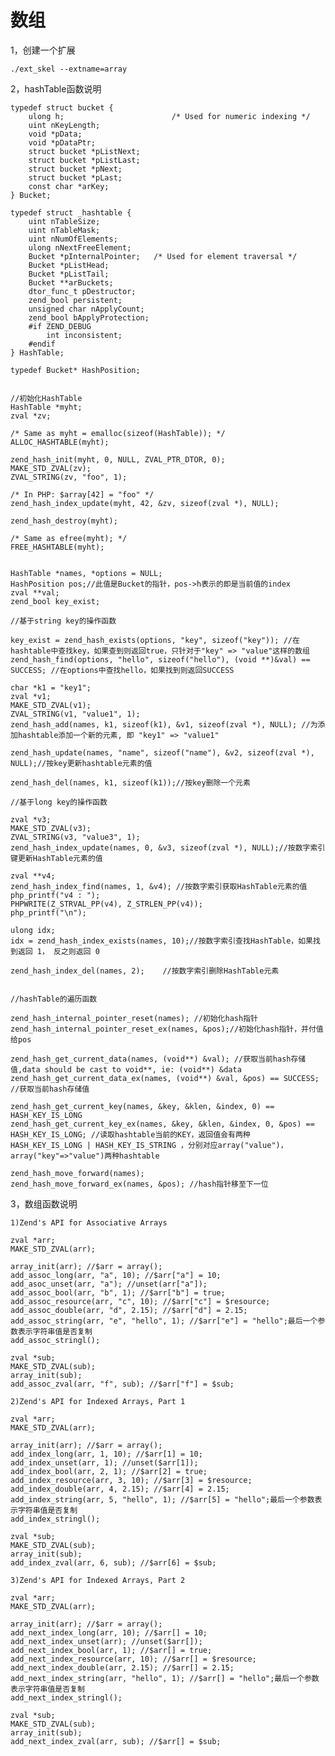# 数组

1，创建一个扩展

	./ext_skel --extname=array
	
2，hashTable函数说明
	
	typedef struct bucket {
		ulong h;						/* Used for numeric indexing */
		uint nKeyLength;
		void *pData;
		void *pDataPtr;
		struct bucket *pListNext;
		struct bucket *pListLast;
		struct bucket *pNext;
		struct bucket *pLast;
		const char *arKey;
	} Bucket;
	
	typedef struct _hashtable {
		uint nTableSize;
		uint nTableMask;
		uint nNumOfElements;
		ulong nNextFreeElement;
		Bucket *pInternalPointer;	/* Used for element traversal */
		Bucket *pListHead;
		Bucket *pListTail;
		Bucket **arBuckets;
		dtor_func_t pDestructor;
		zend_bool persistent;
		unsigned char nApplyCount;
		zend_bool bApplyProtection;
		#if ZEND_DEBUG
			int inconsistent;
		#endif
	} HashTable;

	typedef Bucket* HashPosition; 


	//初始化HashTable
	HashTable *myht;
	zval *zv;
	
	/* Same as myht = emalloc(sizeof(HashTable)); */
	ALLOC_HASHTABLE(myht); 
	
	zend_hash_init(myht, 0, NULL, ZVAL_PTR_DTOR, 0);
	MAKE_STD_ZVAL(zv);
	ZVAL_STRING(zv, "foo", 1);
	
	/* In PHP: $array[42] = "foo" */
	zend_hash_index_update(myht, 42, &zv, sizeof(zval *), NULL);

	zend_hash_destroy(myht);
	
	/* Same as efree(myht); */
	FREE_HASHTABLE(myht);


	HashTable *names, *options = NULL;
	HashPosition pos;//此值是Bucket的指针，pos->h表示的即是当前值的index
	zval **val;
	zend_bool key_exist;
	
	//基于string key的操作函数
	
	key_exist = zend_hash_exists(options, "key", sizeof("key")); //在hashtable中查找key，如果查到则返回true，只针对于"key" => "value"这样的数组
	zend_hash_find(options, "hello", sizeof("hello"), (void **)&val) == SUCCESS; //在options中查找hello，如果找到则返回SUCCESS
	
	char *k1 = "key1";
    zval *v1;
    MAKE_STD_ZVAL(v1);
    ZVAL_STRING(v1, "value1", 1);
    zend_hash_add(names, k1, sizeof(k1), &v1, sizeof(zval *), NULL); //为添加hashtable添加一个新的元素, 即 "key1" => "value1"
    
    zend_hash_update(names, "name", sizeof("name"), &v2, sizeof(zval *), NULL);//按key更新hashtable元素的值
    
    zend_hash_del(names, k1, sizeof(k1));//按key删除一个元素
	
	//基于long key的操作函数
	
	zval *v3;
    MAKE_STD_ZVAL(v3);
    ZVAL_STRING(v3, "value3", 1);
    zend_hash_index_update(names, 0, &v3, sizeof(zval *), NULL);//按数字索引键更新HashTable元素的值
    
    zval **v4;
    zend_hash_index_find(names, 1, &v4); //按数字索引获取HashTable元素的值
    php_printf("v4 : ");
    PHPWRITE(Z_STRVAL_PP(v4), Z_STRLEN_PP(v4));
    php_printf("\n");
	
	ulong idx;
    idx = zend_hash_index_exists(names, 10);//按数字索引查找HashTable，如果找到返回 1， 反之则返回 0
    
    zend_hash_index_del(names, 2);    //按数字索引删除HashTable元素
	
	
	//hashTable的遍历函数
	
	zend_hash_internal_pointer_reset(names); //初始化hash指针
	zend_hash_internal_pointer_reset_ex(names, &pos);//初始化hash指针，并付值给pos
	
	zend_hash_get_current_data(names, (void**) &val); //获取当前hash存储值,data should be cast to void**, ie: (void**) &data
	zend_hash_get_current_data_ex(names, (void**) &val, &pos) == SUCCESS; //获取当前hash存储值
	
	zend_hash_get_current_key(names, &key, &klen, &index, 0) == HASH_KEY_IS_LONG
	zend_hash_get_current_key_ex(names, &key, &klen, &index, 0, &pos) == HASH_KEY_IS_LONG; //读取hashtable当前的KEY，返回值会有两种 HASH_KEY_IS_LONG | HASH_KEY_IS_STRING ，分别对应array("value")，array("key"=>"value")两种hashtable
	
	zend_hash_move_forward(names); 
	zend_hash_move_forward_ex(names, &pos); //hash指针移至下一位
	
	
	
3，数组函数说明

	1)Zend's API for Associative Arrays
	
	zval *arr;
	MAKE_STD_ZVAL(arr);
	
	array_init(arr); //$arr = array();
	add_assoc_long(arr, "a", 10); //$arr["a"] = 10; 
	add_asoc_unset(arr, "a"); //unset(arr["a"]);
	add_assoc_bool(arr, "b", 1); //$arr["b"] = true;
	add_assoc_resource(arr, "c", 10); //$arr["c"] = $resource;
	add_assoc_double(arr, "d", 2.15); //$arr["d"] = 2.15;
	add_assoc_string(arr, "e", "hello", 1); //$arr["e"] = "hello";最后一个参数表示字符串值是否复制
	add_assoc_stringl();
	
	zval *sub;
	MAKE_STD_ZVAL(sub);
	array_init(sub);
	add_assoc_zval(arr, "f", sub); //$arr["f"] = $sub;
	
	2)Zend's API for Indexed Arrays, Part 1
	
	zval *arr;
	MAKE_STD_ZVAL(arr);
	
	array_init(arr); //$arr = array();
	add_index_long(arr, 1, 10); //$arr[1] = 10;
	add_index_unset(arr, 1); //unset($arr[1]);
	add_index_bool(arr, 2, 1); //$arr[2] = true;
	add_index_resource(arr, 3, 10); //$arr[3] = $resource;
	add_index_double(arr, 4, 2.15); //$arr[4] = 2.15;
	add_index_string(arr, 5, "hello", 1); //$arr[5] = "hello";最后一个参数表示字符串值是否复制
	add_index_stringl();
	
	zval *sub;
	MAKE_STD_ZVAL(sub);
	array_init(sub);
	add_index_zval(arr, 6, sub); //$arr[6] = $sub;
	
	3)Zend's API for Indexed Arrays, Part 2
	
	zval *arr;
	MAKE_STD_ZVAL(arr);
	
	array_init(arr); //$arr = array();
	add_next_index_long(arr, 10); //$arr[] = 10;
	add_next_index_unset(arr); //unset($arr[]);
	add_next_index_bool(arr, 1); //$arr[] = true;
	add_next_index_resource(arr, 10); //$arr[] = $resource;
	add_next_index_double(arr, 2.15); //$arr[] = 2.15;
	add_next_index_string(arr, "hello", 1); //$arr[] = "hello";最后一个参数表示字符串值是否复制
	add_next_index_stringl();
	
	zval *sub;
	MAKE_STD_ZVAL(sub);
	array_init(sub);
	add_next_index_zval(arr, sub); //$arr[] = $sub;	

